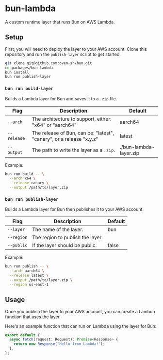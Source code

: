 # bun-lambda

A custom runtime layer that runs Bun on AWS Lambda.

## Setup

First, you will need to deploy the layer to your AWS account. Clone this repository and run the `publish-layer` script to get started.

```sh
git clone git@github.com:oven-sh/bun.git
cd packages/bun-lambda
bun install
bun run publish-layer
```

### `bun run build-layer`

Builds a Lambda layer for Bun and saves it to a `.zip` file.

| Flag        | Description                                                          | Default                |
| ----------- | -------------------------------------------------------------------- | ---------------------- |
| `--arch`    | The architecture to support, either: "x64" or "aarch64"              | aarch64                |
| `--release` | The release of Bun, can be: "latest", "canary", or a release "x.y.z" | latest                 |
| `--output`  | The path to write the layer as a `.zip`.                             | ./bun-lambda-layer.zip |

Example:

```sh
bun run build -- \
  --arch x64 \
  --release canary \
  --output /path/to/layer.zip
```

### `bun run publish-layer`

Builds a Lambda layer for Bun then publishes it to your AWS account.

| Flag       | Description                      | Default |
| ---------- | -------------------------------- | ------- |
| `--layer`  | The name of the layer.           | bun     |
| `--region` | The region to publish the layer. |         |
| `--public` | If the layer should be public.   | false   |

Example:

```sh
bun run publish -- \
  --arch aarch64 \
  --release latest \
  --output /path/to/layer.zip \
  --region us-east-1
```

## Usage

Once you publish the layer to your AWS account, you can create a Lambda function that uses the layer.

Here's an example function that can run on Lambda using the layer for Bun:

```ts
export default {
  async fetch(request: Request): Promise<Response> {
    return new Response("Hello from Lambda!");
  },
};
```
